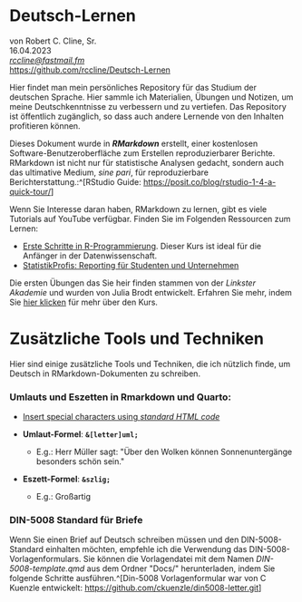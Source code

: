 # Deutsch-Lernen   
von Robert C. Cline, Sr.  
16.04.2023  
*rccline@fastmail.fm*  
<https://github.com/rccline/Deutsch-Lernen>

Hier findet man mein persönliches Repository für das Studium der deutschen Sprache. Hier sammle ich Materialien, Übungen und Notizen, um meine Deutschkenntnisse zu verbessern und zu vertiefen. Das Repository ist öffentlich zugänglich, so dass auch andere Lernende von den Inhalten profitieren können.

Dieses Dokument wurde in ***RMarkdown*** erstellt, einer kostenlosen Software-Benutzeroberfläche zum Erstellen reproduzierbarer Berichte. RMarkdown ist nicht nur für statistische Analysen gedacht, sondern auch das ultimative Medium, *sine pari*, für reproduzierbare Berichterstattung.:^[RStudio Guide: <https://posit.co/blog/rstudio-1-4-a-quick-tour/>]

Wenn Sie Interesse daran haben, RMarkdown zu lernen, gibt es viele Tutorials auf YouTube verfügbar. Finden Sie im Folgenden Ressourcen zum Lernen:  

* [Erste Schritte in R-Programmierung](https://www.udemy.com/course/erste-schritte-in-r-programmierung/). Dieser Kurs ist ideal für die Anfänger in der Datenwissenschaft.  
* [StatistikProfis: Reporting f&uuml;r Studenten und Unternehmen](https://www.statistikprofis.com/post/r-markdown)



Die ersten Übungen das Sie heir finden stammen von der *Linkster Akademie* und wurden von Julia Brodt entwickelt. Erfahren Sie mehr, indem Sie [hier klicken](https://www.youtube.com/watch?v=t-9IF5JR7o4&t=3945s) f&uuml;r mehr &uuml;ber den Kurs.  



# Zusätzliche Tools und Techniken

Hier sind einige zusätzliche Tools und Techniken, die ich nützlich finde, um Deutsch in RMarkdown-Dokumenten zu schreiben.

### Umlauts und Eszetten in Rmarkdown und Quarto:    

* [Insert special characters using *standard HTML code*](https://en.wikipedia.org/wiki/List_of_XML_and_HTML_character_entity_references)

* **Umlaut-Formel**: **`&[letter]uml;`**   
  - E.g.: Herr M&uuml;ller sagt: "&Uuml;ber den Wolken k&ouml;nnen Sonnenunterg&auml;nge 
besonders sch&ouml;n sein." 

* **Eszett-Formel**:  **`&szlig;`**
  - E.g.:  Gro&szlig;artig  

### DIN-5008 Standard f&uuml;r Briefe

Wenn Sie einen Brief auf Deutsch schreiben müssen und den DIN-5008-Standard einhalten möchten, empfehle ich die Verwendung das DIN-5008-Vorlagenformulars. Sie können die Vorlagendatei mit dem Namen *DIN-5008-template.qmd* aus dem Ordner "Docs/" herunterladen, indem Sie folgende Schritte ausführen.^[Din-5008 Vorlagenformular war von C Kuenzle entwickelt: <https://github.com/ckuenzle/din5008-letter.git>]
